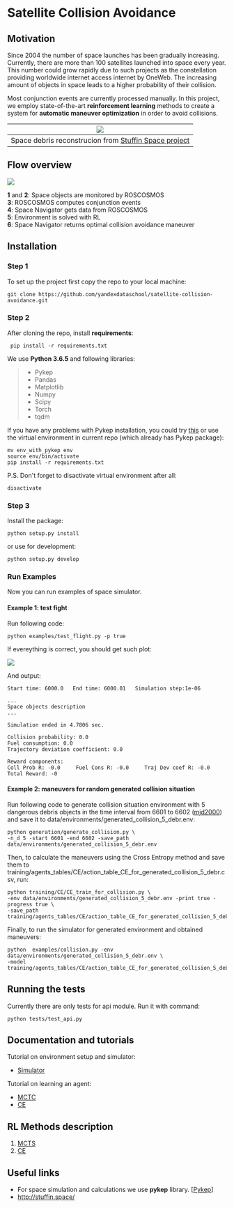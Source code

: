 
# Satellite Collision Avoidance


## Motivation

Since 2004 the number of space launches has been gradually increasing. Currently, there are more than 100 satellites launched into space every year. This number could grow rapidly due to such projects as the constellation providing worldwide internet access internet by OneWeb. The increasing amount of objects in space leads to a higher probability of their collision.

Most conjunction events are currently processed manually. In this project, we employ state-of-the-art **reinforcement learning** methods to create a system for **automatic maneuver optimization** in order to avoid collisions.

|![](data/images/stuffin_space.png)|
|:--:| 
|Space debris reconstrucion from [Stuffin Space project](http://stuffin.space)|

## Flow overview

![](data/images/Space_Navigator_scheme.png)

**1** and **2**: Space objects are monitored by ROSCOSMOS <br />
**3**: ROSCOSMOS computes conjunction events <br /> 
**4**: Space Navigator gets data from ROSCOSMOS <br />
**5**: Environment is solved with RL <br />
**6**: Space Navigator returns optimal collision avoidance maneuver <br />

## Installation

### Step 1

To set up the project first copy the repo to your local machine:

``` 
git clone https://github.com/yandexdataschool/satellite-collision-avoidance.git
```

### Step 2

After cloning the repo, install **requirements**:

```
 pip install -r requirements.txt
```

We use **Python 3.6.5** and following libraries:
> * Pykep
> * Pandas
> * Matplotlib
> * Numpy
> * Scipy
> * Torch
> * tqdm

If you have any problems with Pykep installation, you could try [this](https://esa.github.io/pykep/documentation/index.html) or use the virtual environment in current repo (which already has Pykep package):
```
mv env_with_pykep env
source env/bin/activate
pip install -r requirements.txt
```

P.S. Don't forget to disactivate virtual environment after all:
```
disactivate
```

### Step 3

Install the package:
```
python setup.py install
```

or use for development:
```
python setup.py develop
```

### Run Examples

Now you can run examples of space simulator.

#### Example 1: test fight

Run following code:
```
python examples/test_flight.py -p true
```

If evereything is correct, you should get such plot:

![](data/images/test_flight.png)

And output:
```
Start time: 6000.0   End time: 6000.01   Simulation step:1e-06

...
Space objects description
...

Simulation ended in 4.7806 sec.

Collision probability: 0.0
Fuel consumption: 0.0            
Trajectory deviation coefficient: 0.0

Reward components:
Coll Prob R: -0.0     Fuel Cons R: -0.0     Traj Dev coef R: -0.0            
Total Reward: -0
```

#### Example 2: maneuvers for random generated collision situation

Run following code to generate collision situation environment with 5 dangerous debris objects in the time interval from 6601 to 6602 ([mjd2000](http://www.solarsystemlab.com/faq.html)) and save it to data/environments/generated_collision_5_debr.env:
```
python generation/generate_collision.py \
-n_d 5 -start 6601 -end 6602 -save_path data/environments/generated_collision_5_debr.env
```

Then, to calculate the maneuvers using the Cross Entropy method and save them to training/agents_tables/CE/action_table_CE_for_generated_collision_5_debr.csv, run:
```
python training/CE/CE_train_for_collision.py \
-env data/environments/generated_collision_5_debr.env -print true -progress true \
-save_path training/agents_tables/CE/action_table_CE_for_generated_collision_5_debr.csv
```

Finally, to run the simulator for generated environment and obtained maneuvers:
```
python  examples/collision.py -env data/environments/generated_collision_5_debr.env \
-model training/agents_tables/CE/action_table_CE_for_generated_collision_5_debr.csv
```










## Running the tests

Currently there are only tests for api module. Run it with command:
```
python tests/test_api.py
```

## Documentation and tutorials

Tutorial on environment setup and simulator:
* [Simulator](examples/Notebooks/Simulator_tutorial.ipynb)

Tutorial on learning an agent: 
* [MCTC](examples/Notebooks/MCTS_tutorial.ipynb)
* [CE](examples/Notebooks/CE_tutorial.ipynb)

## RL Methods description

1. [MCTS](space_navigator/models/MCTS/MCTS.md)
2. [CE](space_navigator/models/CE/CE.md)

<!-- ## Authors

* **Nikita Kazeev** - scientific director, Yandex LAMBDA Factory
* **Irina Ponomareva** - scientific advisor, TSNIIMASH
* **Leonid Gremyachikh** - MSc in computer science, NRU-HSE, 2st year.
* **Dubov Dmitry** - BSc in computer science, NRU-HSE, 4th year. -->

<!-- See also the list of [contributors](https://github.com/your/project/contributors) who participated in this project.
 -->

<!-- ## License

This project is licensed under the TSNIIMASH and LAMBDA Factory. (?)
 -->

<!-- ## Acknowledgments

* Hat tip to anyone who's code was used
* Inspiration
* etc -->

## Useful links

* For space simulation and calculations we use **pykep** library. [[Pykep](https://esa.github.io/pykep/)]
* http://stuffin.space/
